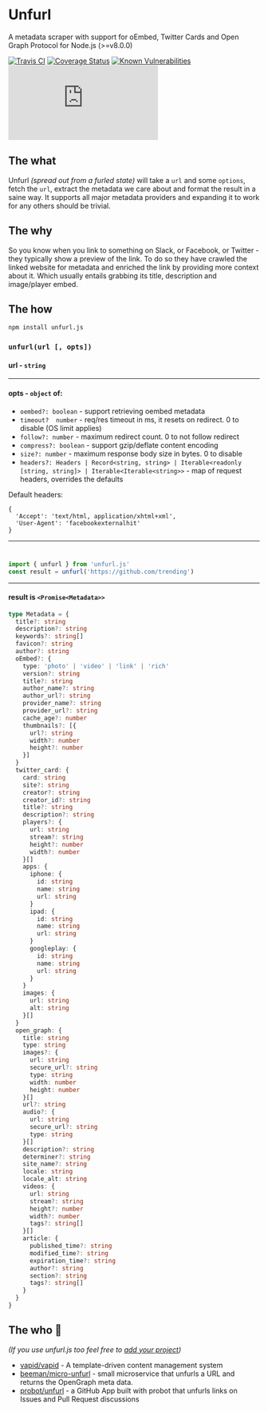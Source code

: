 # Unfurl 

A metadata scraper with support for oEmbed, Twitter Cards and Open Graph Protocol for Node.js (>=v8.0.0)

[![Travis CI](https://img.shields.io/travis/jacktuck/unfurl?style=flat-square)](https://travis-ci.org/jacktuck/unfurl)
[![Coverage Status](https://img.shields.io/coveralls/jacktuck/unfurl?style=flat-square)](https://coveralls.io/github/jacktuck/unfurl?branch=master)
[![Known Vulnerabilities](https://snyk.io/test/github/jacktuck/unfurl/badge.svg?style=flat-square)](https://snyk.io/test/github/jacktuck/unfurl)
[![npm](https://img.shields.io/npm/v/unfurl.js?style=flat-square)](https://www.npmjs.com/package/unfurl.js)

## The what
Unfurl _(spread out from a furled state)_ will take a `url` and some `options`, fetch the `url`, extract the metadata we care about and format the result in a saine way. It supports all major metadata providers and expanding it to work for any others should be trivial.

## The why
So you know when you link to something on Slack, or Facebook, or Twitter - they typically show a preview of the link. To do so they have crawled the linked website for metadata and enriched the link by providing more context about it. Which usually entails grabbing its title, description and image/player embed.

## The how
```bash
npm install unfurl.js
```

### `unfurl(url [, opts])`
#### url - `string`
---
#### opts - `object` of:
-  `oembed?: boolean` - support retrieving oembed metadata
-  `timeout?  number` - req/res timeout in ms, it resets on redirect. 0 to disable (OS limit applies) 
-  `follow?: number` - maximum redirect count. 0 to not follow redirect
-  `compress?: boolean` - support gzip/deflate content encoding 
-  `size?: number` - maximum response body size in bytes. 0 to disable 
-  `headers?: Headers | Record<string, string> | Iterable<readonly [string, string]> | Iterable<Iterable<string>>` - map of request headers, overrides the defaults

Default headers:
```
{
  'Accept': 'text/html, application/xhtml+xml',
  'User-Agent': 'facebookexternalhit'
}
```
---
#
```typescript
import { unfurl } from 'unfurl.js'
const result = unfurl('https://github.com/trending')
```
---
#### result is `<Promise<Metadata>>`
```typescript
type Metadata = {
  title?: string
  description?: string
  keywords?: string[]
  favicon?: string
  author?: string
  oEmbed?: {
    type: 'photo' | 'video' | 'link' | 'rich'
    version?: string
    title?: string
    author_name?: string
    author_url?: string
    provider_name?: string
    provider_url?: string
    cache_age?: number
    thumbnails?: [{
      url?: string
      width?: number
      height?: number
    }]
  }
  twitter_card: {
    card: string
    site?: string
    creator?: string
    creator_id?: string
    title?: string
    description?: string
    players?: {
      url: string
      stream?: string
      height?: number
      width?: number
    }[]
    apps: {
      iphone: {
        id: string
        name: string
        url: string
      }
      ipad: {
        id: string
        name: string
        url: string
      }
      googleplay: {
        id: string
        name: string
        url: string
      }
    }
    images: {
      url: string
      alt: string
    }[]
  }
  open_graph: {
    title: string
    type: string
    images?: {
      url: string
      secure_url?: string
      type: string
      width: number
      height: number
    }[]
    url?: string
    audio?: {
      url: string
      secure_url?: string
      type: string
    }[]
    description?: string
    determiner?: string
    site_name?: string
    locale: string
    locale_alt: string
    videos: {
      url: string
      stream?: string
      height?: number
      width?: number
      tags?: string[]
    }[]
    article: {
      published_time?: string
      modified_time?: string
      expiration_time?: string
      author?: string
      section?: string
      tags?: string[]
    }
  }
}
```

## The who 💖
_(If you use unfurl.js too feel free to [add your project](https://github.com/jacktuck/unfurl/edit/master/README.md))_
- [vapid/vapid](https://github.com/vapid/vapid) - A template-driven content management system
- [beeman/micro-unfurl](https://github.com/beeman/micro-unfurl) - small microservice that unfurls a URL and returns the OpenGraph meta data.
- [probot/unfurl](https://github.com/probot/unfurl) - a GitHub App built with probot that unfurls links on Issues and Pull Request discussions


